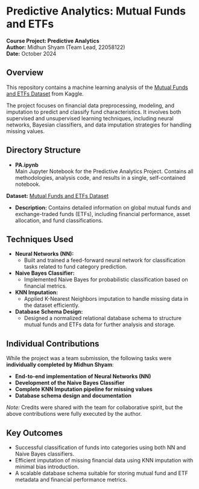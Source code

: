 # Predictive Analytics: Mutual Funds and ETFs  

**Course Project: Predictive Analytics**  
**Author:** Midhun Shyam (Team Lead, 22058122)  
**Date:** October 2024



## Overview  

This repository contains a machine learning analysis of the [Mutual Funds and ETFs Dataset](https://www.kaggle.com/datasets/stefanoleone992/mutual-funds-and-etfs) from Kaggle.  

The project focuses on financial data preprocessing, modeling, and imputation to predict and classify fund characteristics. It involves both supervised and unsupervised learning techniques, including neural networks, Bayesian classifiers, and data imputation strategies for handling missing values.



## Directory Structure

- **PA.ipynb**  
  Main Jupyter Notebook for the Predictive Analytics Project. Contains all methodologies, analysis code, and results in a single, self-contained notebook.


**Dataset:** [Mutual Funds and ETFs Dataset](https://www.kaggle.com/datasets/stefanoleone992/mutual-funds-and-etfs) 

- **Description:** Contains detailed information on global mutual funds and exchange-traded funds (ETFs), including financial performance, asset allocation, and fund classifications.


## Techniques Used  

- **Neural Networks (NN):**  
  - Built and trained a feed-forward neural network for classification tasks related to fund category prediction.  
- **Naive Bayes Classifier:**  
  - Implemented Naive Bayes for probabilistic classification based on financial metrics.  
- **KNN Imputation:**  
  - Applied K-Nearest Neighbors imputation to handle missing data in the dataset efficiently.  
- **Database Schema Design:**  
  - Designed a normalized relational database schema to structure mutual funds and ETFs data for further analysis and storage.
  

## Individual Contributions  

While the project was a team submission, the following tasks were **individually completed by Midhun Shyam**:

- **End-to-end implementation of Neural Networks (NN)**  
- **Development of the Naive Bayes Classifier**  
- **Complete KNN Imputation pipeline for missing values**  
- **Database schema design and documentation**  

*Note:* Credits were shared with the team for collaborative spirit, but the above contributions were fully executed by the author.

## Key Outcomes

- Successful classification of funds into categories using both NN and Naive Bayes classifiers.
- Efficient imputation of missing financial data using KNN imputation with minimal bias introduction.
- A scalable database schema suitable for storing mutual fund and ETF metadata and financial performance metrics.
